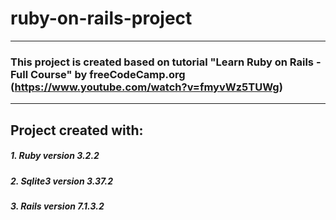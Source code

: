 # ruby-on-rails-project
---
### This project is created based on tutorial "Learn Ruby on Rails - Full Course" by freeCodeCamp.org (https://www.youtube.com/watch?v=fmyvWz5TUWg)
---
## Project created with:

##### 1. Ruby version 3.2.2
##### 2. Sqlite3 version 3.37.2
##### 3. Rails version 7.1.3.2